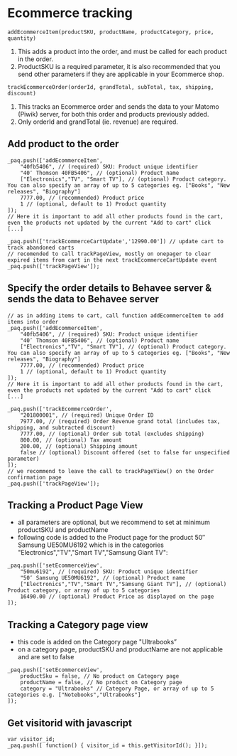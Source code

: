 # Ecommerce tracking #

`addEcommerceItem(productSKU, productName, productCategory, price, quantity)`
1. This adds a product into the order, and must be called for each product in the order. 
1. ProductSKU is a required parameter, it is also recommended that you send other parameters if they are applicable in your Ecommerce shop.

`trackEcommerceOrder(orderId, grandTotal, subTotal, tax, shipping, discount)` 
1. This tracks an Ecommerce order and sends the data to your Matomo (Piwik) server, for both this order and products previously added. 
1. Only orderId and grandTotal (ie. revenue) are required.

## Add product to the order ##
```
_paq.push(['addEcommerceItem',
    "40fb5406", // (required) SKU: Product unique identifier
    "40″ Thomson 40FB5406", // (optional) Product name
    ["Electronics","TV", "Smart TV"], // (optional) Product category. You can also specify an array of up to 5 categories eg. ["Books", "New releases", "Biography"]
    7777.00, // (recommended) Product price
    1 // (optional, default to 1) Product quantity
]);
// Here it is important to add all other products found in the cart, even the products not updated by the current "Add to cart" click
[...]

_paq.push(['trackEcommerceCartUpdate','12990.00']) // update cart to track abandoned carts
// recomended to call trackPageView, mostly on onepager to clear expired items from cart in the next trackEcommerceCartUpdate event 
_paq.push(['trackPageView']);
```

## Specify the order details to Behavee server &amp; sends the data to Behavee server ##
```
// as in adding items to cart, call function addEcommerceItem to add items into order 
_paq.push(['addEcommerceItem',
    "40fb5406", // (required) SKU: Product unique identifier
    "40″ Thomson 40FB5406", // (optional) Product name
    ["Electronics","TV", "Smart TV"], // (optional) Product category. You can also specify an array of up to 5 categories eg. ["Books", "New releases", "Biography"]
    7777.00, // (recommended) Product price
    1 // (optional, default to 1) Product quantity
]);
// Here it is important to add all other products found in the cart, even the products not updated by the current "Add to cart" click
[...]

_paq.push(['trackEcommerceOrder',
    "201800001", // (required) Unique Order ID
    7977.00, // (required) Order Revenue grand total (includes tax, shipping, and subtracted discount)
    7777.00, // (optional) Order sub total (excludes shipping)
    800.00, // (optional) Tax amount
    200.00, // (optional) Shipping amount
    false // (optional) Discount offered (set to false for unspecified parameter)
]);
// we recommend to leave the call to trackPageView() on the Order confirmation page
_paq.push(['trackPageView']);
```

## Tracking a Product Page View ##
- all parameters are optional, but we recommend to set at minimum productSKU and productName
- following code is added to the Product page for the product 50″ Samsung UE50MU6192 which is in the 
  categories "Electronics","TV","Smart TV","Samsung Giant TV":

```
_paq.push(['setEcommerceView',
    "50mu6192", // (required) SKU: Product unique identifier
    "50″ Samsung UE50MU6192", // (optional) Product name
    ["Electronics","TV","Smart TV","Samsung Giant TV"], // (optional) Product category, or array of up to 5 categories
    16490.00 // (optional) Product Price as displayed on the page
]);
```

## Tracking a Category page view ##
- this code is added on the Category page "Ultrabooks”
- on a category page, productSKU and productName are not applicable and are set to false

```
_paq.push(['setEcommerceView',
    productSku = false, // No product on Category page
    productName = false, // No product on Category page
    category = "Ultrabooks" // Category Page, or array of up to 5 categories e.g. ["Notebooks","Ultrabooks"]
]);
```

## Get visitorid with javascript ##
```
var visitor_id;
_paq.push([ function() { visitor_id = this.getVisitorId(); }]);
```